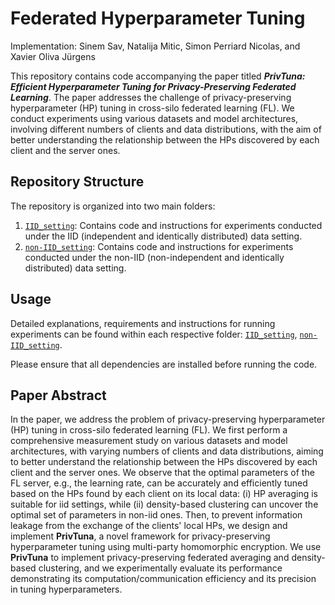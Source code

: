 # Federated Hyperparameter Tuning

Implementation: Sinem Sav, Natalija Mitic, Simon Perriard Nicolas, and Xavier Oliva Jürgens

This repository contains code accompanying the paper titled _**PrivTuna: Efficient Hyperparameter Tuning for Privacy-Preserving Federated Learning**_. The paper addresses the challenge of privacy-preserving hyperparameter (HP) tuning in cross-silo federated learning (FL). We conduct experiments using various datasets and model architectures, involving different numbers of clients and data distributions, with the aim of better understanding the relationship between the HPs discovered by each client and the server ones.

## Repository Structure

The repository is organized into two main folders:

1. [`IID_setting`](./IID_setting/): Contains code and instructions for experiments conducted under the IID (independent and identically distributed) data setting.
2. [`non-IID_setting`](./non_IID_setting/): Contains code and instructions for experiments conducted under the non-IID (non-independent and identically distributed) data setting.

## Usage

Detailed explanations, requirements and instructions for running experiments can be found within each respective folder: [`IID_setting`](./IID_setting/), [`non-IID_setting`](./non_IID_setting/).

Please ensure that all dependencies are installed before running the code.

## Paper Abstract

In the paper, we address the problem of privacy-preserving hyperparameter (HP) tuning in cross-silo federated learning (FL). We first perform a comprehensive measurement study on various datasets and model architectures, with varying numbers of clients and data distributions, aiming to better understand the relationship between the HPs discovered by each client and the server ones. We observe that the optimal parameters of the FL server, e.g., the learning rate, can be accurately and efficiently tuned based on the HPs found by each client on its local data: (i) HP averaging is suitable for iid settings, while (ii) density-based clustering can uncover the optimal set of parameters in non-iid ones. Then, to prevent information leakage from the exchange of the clients' local HPs, we design and implement **PrivTuna**, a novel framework for privacy-preserving hyperparameter tuning using multi-party homomorphic encryption. We use **PrivTuna** to implement privacy-preserving federated averaging and density-based clustering, and we experimentally evaluate its performance demonstrating its computation/communication efficiency and its precision in tuning hyperparameters.
